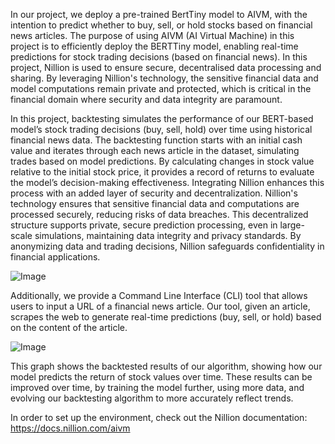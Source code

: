In our project, we deploy a pre-trained BertTiny model to AIVM, with the intention to predict whether to buy, sell, or hold stocks based on financial news articles. The purpose of using AIVM (AI Virtual Machine) in this project is to efficiently deploy the BERTTiny model, enabling real-time predictions for stock trading decisions (based on financial news). In this project, Nillion is used to ensure secure, decentralised data processing and sharing. By leveraging Nillion's technology, the sensitive financial data and model computations remain private and protected, which is critical in the financial domain where security and data integrity are paramount.

In this project, backtesting simulates the performance of our BERT-based model’s stock trading decisions (buy, sell, hold) over time using historical financial news data. The backtesting function starts with an initial cash value and iterates through each news article in the dataset, simulating trades based on model predictions. By calculating changes in stock value relative to the initial stock price, it provides a record of returns to evaluate the model’s decision-making effectiveness. Integrating Nillion enhances this process with an added layer of security and decentralization. Nillion's technology ensures that sensitive financial data and computations are processed securely, reducing risks of data breaches. This decentralized structure supports private, secure prediction processing, even in large-scale simulations, maintaining data integrity and privacy standards. By anonymizing data and trading decisions, Nillion safeguards confidentiality in financial applications.

<img src="https://media.discordapp.net/attachments/419923179985960970/1300047468880330813/image.png?ex=671f6b0e&amp;is=671e198e&amp;hm=28c540ef46d1b7acd995e917daf6e2fc7520583ca20ba9b411fb90410e423ac5&amp;=&amp;format=webp&amp;quality=lossless&amp;width=1025&amp;height=89" alt="Image"/>

Additionally, we provide a Command Line Interface (CLI) tool that allows users to input a URL of a financial news article. Our tool, given an article, scrapes the web to generate real-time predictions (buy, sell, or hold) based on the content of the article.

<img src="https://media.discordapp.net/attachments/419923179985960970/1300043120645374034/image.png?ex=671f6701&amp;is=671e1581&amp;hm=9c3d44ea99621ae434cbf59fd2f361eb890baaed9cdecaebad9a835c14df646d&amp;=&amp;format=webp&amp;quality=lossless&amp;width=706&amp;height=411" alt="Image"/>

This graph shows the backtested results of our algorithm, showing how our model predicts the return of stock values over time. These results can be improved over time, by training the model further, using more data, and evolving our backtesting algorithm to more accurately reflect trends.

In order to set up the environment, check out the Nillion documentation: https://docs.nillion.com/aivm











